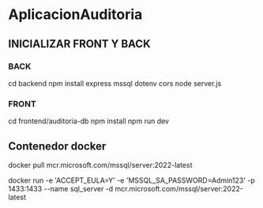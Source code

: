 # AplicacionAuditoria


## INICIALIZAR FRONT Y BACK

### BACK

cd backend 
npm install express mssql dotenv cors
node server.js

### FRONT
cd frontend/auditoria-db
npm install
npm run dev



## Contenedor docker

 docker pull mcr.microsoft.com/mssql/server:2022-latest

 docker run -e 'ACCEPT_EULA=Y' -e 'MSSQL_SA_PASSWORD=Admin123' -p 1433:1433 --name sql_server -d mcr.microsoft.com/mssql/server:2022-latest

